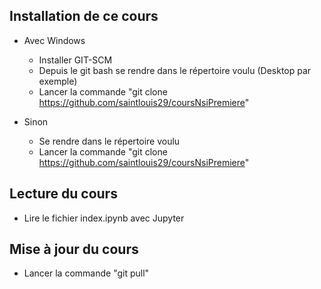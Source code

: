 ## Installation de ce cours

- Avec Windows
   - Installer GIT-SCM
   - Depuis le git bash se rendre dans le répertoire voulu (Desktop par exemple)
   - Lancer la commande "git clone https://github.com/saintlouis29/coursNsiPremiere"
   
- Sinon
   - Se rendre dans le répertoire voulu
   - Lancer la commande "git clone https://github.com/saintlouis29/coursNsiPremiere"
   
## Lecture du cours

- Lire le fichier index.ipynb avec Jupyter

## Mise à jour du cours

- Lancer la commande "git pull"